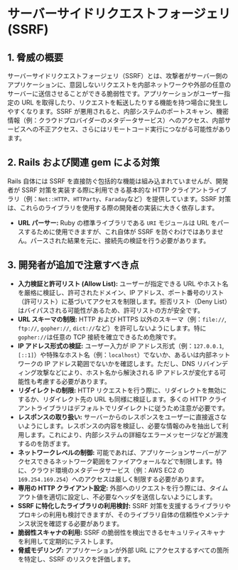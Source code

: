 # サーバーサイドリクエストフォージェリ (SSRF)

## 1. 脅威の概要

サーバーサイドリクエストフォージェリ（SSRF）とは、攻撃者がサーバー側のアプリケーションに、意図しないリクエストを内部ネットワークや外部の任意のサーバーに送信させることができる脆弱性です。アプリケーションがユーザー指定の URL を取得したり、リクエストを転送したりする機能を持つ場合に発生しやすくなります。SSRF が悪用されると、内部システムのポートスキャン、機密情報（例：クラウドプロバイダーのメタデータサービス）へのアクセス、内部サービスへの不正アクセス、さらにはリモートコード実行につながる可能性があります。

## 2. Rails および関連 gem による対策

Rails 自体には SSRF を直接防ぐ包括的な機能は組み込まれていませんが、開発者が SSRF 対策を実装する際に利用できる基本的な HTTP クライアントライブラリ（例：`Net::HTTP`、`HTTParty`、`Faraday`など）を提供しています。SSRF 対策は、これらのライブラリを使用する際の開発者の実装に大きく依存します。

- **URL パーサー:** Ruby の標準ライブラリである `URI` モジュールは URL をパースするために使用できますが、これ自体が SSRF を防ぐわけではありません。パースされた結果を元に、接続先の検証を行う必要があります。

## 3. 開発者が追加で注意すべき点

- **入力検証と許可リスト (Allow List):** ユーザーが指定できる URL やホスト名を厳格に検証し、許可されたドメイン、IP アドレス、ポート番号のリスト（許可リスト）に基づいてアクセスを制限します。拒否リスト（Deny List）はバイパスされる可能性があるため、許可リストの方が安全です。
- **URL スキーマの制限:** HTTP および HTTPS 以外のスキーマ（例：`file://`, `ftp://`, `gopher://`, `dict://`など）を許可しないようにします。特に`gopher://`は任意の TCP 接続を確立できるため危険です。
- **IP アドレス形式の検証:** ユーザー入力が IP アドレス形式（例：`127.0.0.1`, `[::1]`）や特殊なホスト名（例：`localhost`）でないか、あるいは内部ネットワークの IP アドレス範囲でないかを確認します。ただし、DNS リバインディング攻撃などにより、ホスト名から解決される IP アドレスが変化する可能性も考慮する必要があります。
- **リダイレクトの制限:** HTTP リクエストを行う際に、リダイレクトを無効にするか、リダイレクト先の URL も同様に検証します。多くの HTTP クライアントライブラリはデフォルトでリダイレクトに従うため注意が必要です。
- **レスポンスの取り扱い:** サーバーからのレスポンスをユーザーに直接返さないようにします。レスポンスの内容を検証し、必要な情報のみを抽出して利用します。これにより、内部システムの詳細なエラーメッセージなどが漏洩するのを防ぎます。
- **ネットワークレベルの制御:** 可能であれば、アプリケーションサーバーがアクセスできるネットワーク範囲をファイアウォールなどで制限します。特に、クラウド環境のメタデータサービス（例：AWS EC2 の`169.254.169.254`）へのアクセスは厳しく制限する必要があります。
- **専用の HTTP クライアント設定:** 外部へのリクエストを行う際には、タイムアウト値を適切に設定し、不必要なヘッダを送信しないようにします。
- **SSRF に特化したライブラリの利用検討:** SSRF 対策を支援するライブラリやプロキシの利用も検討できますが、そのライブラリ自体の信頼性やメンテナンス状況を確認する必要があります。
- **脆弱性スキャナの利用:** SSRF の脆弱性を検出できるセキュリティスキャナを利用して定期的にテストします。
- **脅威モデリング:** アプリケーションが外部 URL にアクセスするすべての箇所を特定し、SSRF のリスクを評価します。
